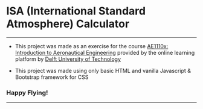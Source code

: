 # ISA (International Standard Atmosphere) Calculator

---

* This project was made as an exercise for the course [AE1110x: Introduction to Aeronautical Engineering](https://learning.edx.org/course/course-v1:DelftX+AE1110x+2T2023/home) provided by the online learning platform by [Delft University of Technology](https://www.tudelft.nl/en/)

* This project was made using only basic HTML and vanilla Javascript & Bootstrap framework for CSS

### Happy Flying!

---
